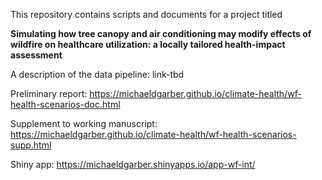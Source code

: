 This repository contains scripts and documents for a project titled

**Simulating how tree canopy and air conditioning may modify effects of wildfire on healthcare utilization: a locally tailored health-impact assessment**

A description of the data pipeline: link-tbd

Preliminary report: <https://michaeldgarber.github.io/climate-health/wf-health-scenarios-doc.html>

Supplement to working manuscript: <https://michaeldgarber.github.io/climate-health/wf-health-scenarios-supp.html>

Shiny app: <https://michaeldgarber.shinyapps.io/app-wf-int/>
